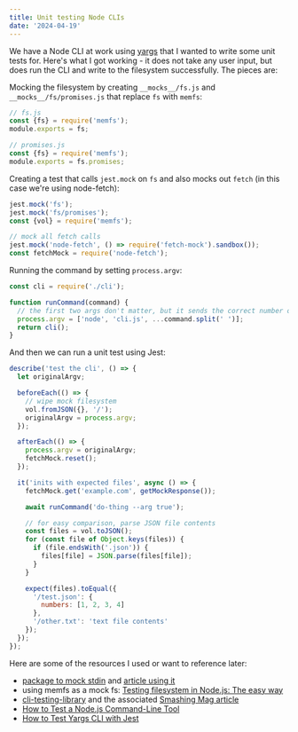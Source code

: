 ```yaml
---
title: Unit testing Node CLIs
date: '2024-04-19'
---
```


We have a Node CLI at work using [yargs](https://www.npmjs.com/package/yargs) that I wanted to write some unit tests for. Here's what I got working - it does not take any user input, but does run the CLI and write to the filesystem successfully. The pieces are:

Mocking the filesystem by creating `__mocks__/fs.js` and `__mocks__/fs/promises.js` that replace `fs` with `memfs`:

```js
// fs.js
const {fs} = require('memfs');
module.exports = fs;

// promises.js
const {fs} = require('memfs');
module.exports = fs.promises;
```

Creating a test that calls `jest.mock` on `fs` and also mocks out `fetch` (in this case we're using node-fetch):

```js
jest.mock('fs');
jest.mock('fs/promises');
const {vol} = require('memfs');

// mock all fetch calls
jest.mock('node-fetch', () => require('fetch-mock').sandbox());
const fetchMock = require('node-fetch');
```

Running the command by setting `process.argv`:

```js
const cli = require('./cli');

function runCommand(command) {
  // the first two args don't matter, but it sends the correct number of CLI args
  process.argv = ['node', 'cli.js', ...command.split(' ')];
  return cli();
}
```

And then we can run a unit test using Jest:

```js
describe('test the cli', () => {
  let originalArgv;

  beforeEach(() => {
    // wipe mock filesystem
    vol.fromJSON({}, '/');
    originalArgv = process.argv;
  });

  afterEach(() => {
    process.argv = originalArgv;
    fetchMock.reset();
  });

  it('inits with expected files', async () => {
    fetchMock.get('example.com', getMockResponse());

    await runCommand('do-thing --arg true');

    // for easy comparison, parse JSON file contents
    const files = vol.toJSON();
    for (const file of Object.keys(files)) {
      if (file.endsWith('.json')) {
        files[file] = JSON.parse(files[file]);
      }
    }

    expect(files).toEqual({
      '/test.json': {
        numbers: [1, 2, 3, 4]
      },
      '/other.txt': 'text file contents'
    });
  });
});
```

Here are some of the resources I used or want to reference later:

- [package to mock stdin](https://www.npmjs.com/package/mock-stdin) and [article using it](https://medium.com/@altshort/unit-testing-node-cli-apps-with-jest-2cd4adc599fb)
- using memfs as a mock fs: [Testing filesystem in Node.js: The easy way](https://medium.com/nerd-for-tech/testing-in-node-js-easy-way-to-mock-filesystem-883b9f822ea4)
- [cli-testing-library](https://github.com/gmrchk/cli-testing-library) and the associated [Smashing Mag article](https://www.smashingmagazine.com/2022/04/testing-cli-way-people-use-it/)
- [How to Test a Node.js Command-Line Tool](https://javascript.plainenglish.io/how-to-test-a-node-js-command-line-tool-2735ea7dc041)
- [How to Test Yargs CLI with Jest](https://kgajera.com/blog/how-to-test-yargs-cli-with-jest/)
